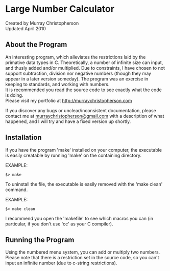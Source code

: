Large Number Calculator
=======================
Created by Murray Christopherson  
Updated April 2010

About the Program
-----------------
An interesting program, which alleviates the restrictions laid by the primative
data types in C. Theoretically, a number of infinite size can input, and thusly
added and/or multiplied. Due to constraints, I have chosen to not support
subtraction, division nor negative numbers (though they may appear in a later
version someday). The program was an exercise in keeping to standards, 
and working with numbers.  
It is recommended you read the source code to see exactly what the code is
doing.  
Please visit my portfolio at http://murraychristopherson.com

If you discover any bugs or unclear/inconsistent documentation, please contact me
at murraychristopherson@gmail.com with a description of what happened, and I
will try and have a fixed version up shortly.

Installation
------------
If you have the program 'make' installed on your computer, the executable is
easily creatable by running 'make' on the containing directory.

EXAMPLE:
```
$> make
```
To uninstall the file, the executable is easily removed with the 'make clean'
command.

EXAMPLE:
```
$> make clean
```
I recommend you open the 'makefile' to see which macros you can (in particular,
if you don't use 'cc' as your C compiler). 

Running the Program
-------------------
Using the numbered menu system, you can add or multiply two numbers. Please note
that there is a restriction set in the source code, so you can't input an
infinite number (due to c-string restrictions).
